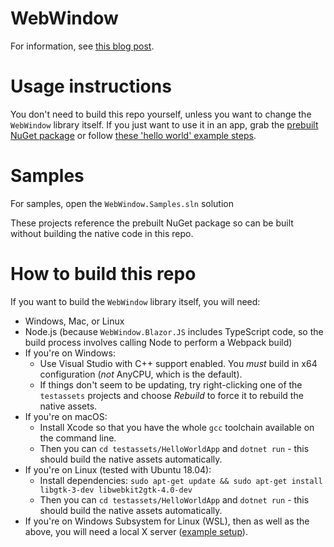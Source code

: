 # WebWindow

For information, see [this blog post](https://blog.stevensanderson.com/2019/11/18/2019-11-18-webwindow-a-cross-platform-webview-for-dotnet-core/).

# Usage instructions

You don't need to build this repo yourself, unless you want to change the `WebWindow` library itself. If you just want to use it in an app, grab the [prebuilt NuGet package](https://www.nuget.org/packages/WebWindow) or follow [these 'hello world' example steps](https://blog.stevensanderson.com/2019/11/18/2019-11-18-webwindow-a-cross-platform-webview-for-dotnet-core/).

# Samples

For samples, open the `WebWindow.Samples.sln` solution

These projects reference the prebuilt NuGet package so can be built without building the native code in this repo.

# How to build this repo

If you want to build the `WebWindow` library itself, you will need:

 * Windows, Mac, or Linux
 * Node.js (because `WebWindow.Blazor.JS` includes TypeScript code, so the build process involves calling Node to perform a Webpack build)
 * If you're on Windows:
   * Use Visual Studio with C++ support enabled. You *must* build in x64 configuration (*not* AnyCPU, which is the default).
   * If things don't seem to be updating, try right-clicking one of the `testassets` projects and choose *Rebuild* to force it to rebuild the native assets.
 * If you're on macOS:
   * Install Xcode so that you have the whole `gcc` toolchain available on the command line.
   * Then you can `cd testassets/HelloWorldApp` and `dotnet run` - this should build the native assets automatically.
 * If you're on Linux (tested with Ubuntu 18.04):
   * Install dependencies: `sudo apt-get update && sudo apt-get install libgtk-3-dev libwebkit2gtk-4.0-dev`
   * Then you can `cd testassets/HelloWorldApp` and `dotnet run` - this should build the native assets automatically.
 * If you're on Windows Subsystem for Linux (WSL), then as well as the above, you will need a local X server ([example setup](https://virtualizationreview.com/articles/2017/02/08/graphical-programs-on-windows-subsystem-on-linux.aspx)).

